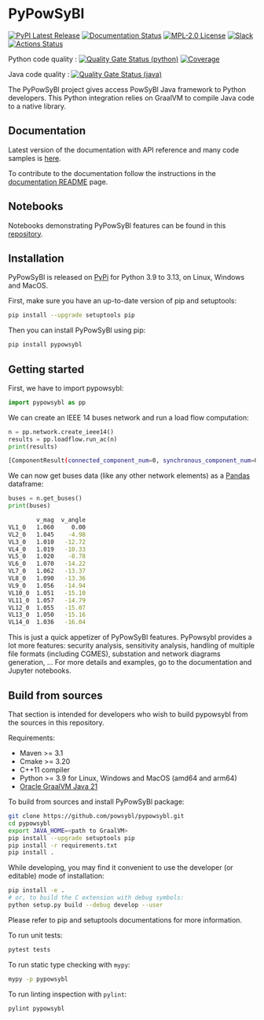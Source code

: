 # PyPowSyBl

[![PyPI Latest Release](https://img.shields.io/pypi/v/pypowsybl.svg)](https://pypi.org/project/pypowsybl/)
[![Documentation Status](https://readthedocs.org/projects/pypowsybl/badge/?version=latest)](https://pypowsybl.readthedocs.io/en/latest/?badge=latest)
[![MPL-2.0 License](https://img.shields.io/badge/license-MPL_2.0-blue.svg)](https://www.mozilla.org/en-US/MPL/2.0/)
[![Slack](https://img.shields.io/badge/slack-powsybl-blueviolet.svg?logo=slack)](https://join.slack.com/t/powsybl/shared_invite/zt-36jvd725u-cnquPgZb6kpjH8SKh~FWHQ)
[![Actions Status](https://github.com/powsybl/pypowsybl/workflows/Full%20CI/badge.svg)](https://github.com/powsybl/pypowsybl/actions)

Python code quality :
[![Quality Gate Status (python)](https://sonarcloud.io/api/project_badges/measure?project=powsybl_pypowsybl&metric=alert_status)](https://sonarcloud.io/dashboard?id=powsybl_pypowsybl)
[![Coverage](https://sonarcloud.io/api/project_badges/measure?project=powsybl_pypowsybl&metric=coverage)](https://sonarcloud.io/dashboard?id=powsybl_pypowsybl)

Java code quality :
[![Quality Gate Status (java)](https://sonarcloud.io/api/project_badges/measure?project=powsybl_pypowsybl-java&metric=alert_status)](https://sonarcloud.io/dashboard?id=powsybl_pypowsybl-java)

The PyPowSyBl project gives access PowSyBl Java framework to Python developers. This Python integration relies on
GraalVM to compile Java code to a native library.

## Documentation

Latest version of the documentation with API reference and many code samples is [here](https://pypowsybl.readthedocs.io/).  

To contribute to the documentation follow the instructions in the [documentation README](https://github.com/powsybl/pypowsybl/blob/main/docs/README.md) page.

## Notebooks

Notebooks demonstrating PyPowSyBl features can be found in this [repository](https://github.com/powsybl/pypowsybl-notebooks).

## Installation

PyPowSyBl is released on [PyPi](https://pypi.org/project/pypowsybl/) for Python 3.9 to 3.13, on Linux, Windows and MacOS.

First, make sure you have an up-to-date version of pip and setuptools:
```bash
pip install --upgrade setuptools pip
```

Then you can install PyPowSyBl using pip:
```bash
pip install pypowsybl
```

## Getting started

First, we have to import pypowsybl:
```python
import pypowsybl as pp
```

We can create an IEEE 14 buses network and run a load flow computation:
```python
n = pp.network.create_ieee14()
results = pp.loadflow.run_ac(n)
print(results)
```

```bash
[ComponentResult(connected_component_num=0, synchronous_component_num=0, status=CONVERGED, status_text=CONVERGED, iteration_count=3, reference_bus_id='VL1_0', slack_bus_results=[SlackBusResult(id='VL1_0', active_power_mismatch=-0.006730108618313579)], distributed_active_power=0.0)]
```

We can now get buses data (like any other network elements) as a [Pandas](https://pandas.pydata.org/) dataframe:
```python
buses = n.get_buses()
print(buses)
```

```bash
        v_mag  v_angle
VL1_0   1.060     0.00
VL2_0   1.045    -4.98
VL3_0   1.010   -12.72
VL4_0   1.019   -10.33
VL5_0   1.020    -8.78
VL6_0   1.070   -14.22
VL7_0   1.062   -13.37
VL8_0   1.090   -13.36
VL9_0   1.056   -14.94
VL10_0  1.051   -15.10
VL11_0  1.057   -14.79
VL12_0  1.055   -15.07
VL13_0  1.050   -15.16
VL14_0  1.036   -16.04
```

This is just a quick appetizer of PyPowSyBl features. PyPowsybl provides a lot more features:
security analysis, sensitivity analysis, handling of multiple file formats (including CGMES),
substation and network diagrams generation, ...
For more details and examples, go to the documentation and Jupyter notebooks.

## Build from sources

That section is intended for developers who wish to build pypowsybl from the sources in this repository.

Requirements:

- Maven >= 3.1
- Cmake >= 3.20
- C++11 compiler
- Python >= 3.9 for Linux, Windows and MacOS (amd64 and arm64)
- [Oracle GraalVM Java 21](https://www.graalvm.org/downloads/)

To build from sources and install PyPowSyBl package:

```bash
git clone https://github.com/powsybl/pypowsybl.git
cd pypowsybl
export JAVA_HOME=<path to GraalVM>
pip install --upgrade setuptools pip
pip install -r requirements.txt
pip install .
```

While developing, you may find it convenient to use the developer (or editable)
mode of installation:

```bash
pip install -e .
# or, to build the C extension with debug symbols:
python setup.py build --debug develop --user
```

Please refer to pip and setuptools documentations for more information.

To run unit tests:

```bash
pytest tests
```

To run static type checking with `mypy`:
```bash
mypy -p pypowsybl
```

To run linting inspection with `pylint`:
```bash
pylint pypowsybl
```
